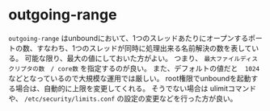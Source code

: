 # outgoing-range
`outgoing-range` はunboundにおいて、1つのスレッドあたりにオープンするポートの数、すなわち、1つのスレッドが同時に処理出来る名前解決の数を表している。
可能な限り、最大の値にしておいた方がよい。
つまり、 `最大ファイルディスクリプタの数　/ core数` を指定するのが良い。
また、デフォルトの値だと　`1024`　などとなっているので大規模な運用では厳しい。
root権限でunboundを起動する場合は、自動的に上限を変更してくれる。
そうでない場合は ulimitコマンドや、 `/etc/security/limits.conf` の設定の変更などを行った方が良い。
